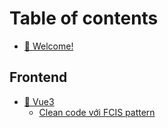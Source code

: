 # Table of contents

* [👋 Welcome!](README.md)

## Frontend

* [🚀 Vue3](frontend/vue3/README.md)
  * [Clean code với FCIS pattern](frontend/vue3/clean-code-voi-fcis-pattern.md)
